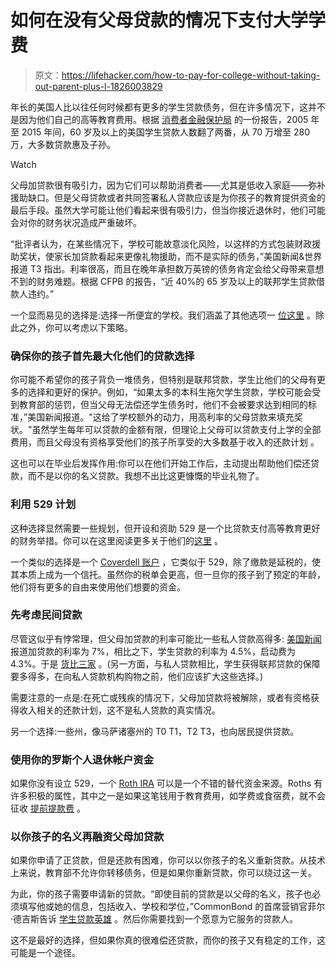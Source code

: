 # 如何在没有父母贷款的情况下支付大学学费

> 原文：<https://lifehacker.com/how-to-pay-for-college-without-taking-out-parent-plus-l-1826003829>

年长的美国人比以往任何时候都有更多的学生贷款债务，但在许多情况下，这并不是因为他们自己的高等教育费用。根据 [消费者金融保护局](https://files.consumerfinance.gov/f/documents/201701_cfpb_OA-Student-Loan-Snapshot.pdf) 的一份报告，2005 年至 2015 年间，60 岁及以上的美国学生贷款人数翻了两番，从 70 万增至 280 万，大多数贷款惠及子孙。

Watch

父母加贷款很有吸引力，因为它们可以帮助消费者——尤其是低收入家庭——弥补援助缺口。但是父母贷款或者共同签署私人贷款应该是为你孩子的教育提供资金的最后手段。虽然大学可能让他们看起来很有吸引力，但当你接近退休时，他们可能会对你的财务状况造成严重破坏。

“批评者认为，在某些情况下，学校可能故意淡化风险，以这样的方式包装财政援助奖状，使家长加贷款看起来更像礼物援助，而不是实际的债务，”美国新闻&世界报道 T3 指出。利率很高，而且在晚年承担数万英镑的债务肯定会给父母带来意想不到的财务难题。根据 CFPB 的报告，“近 40%的 65 岁及以上的联邦学生贷款借款人违约。”

一个显而易见的选择是:选择一所便宜的学校。我们涵盖了其他选项一 [位这里](https://twocents.lifehacker.com/what-to-tell-high-schoolers-about-money-1822871579) 。除此之外，你可以考虑以下策略。

### 确保你的孩子首先最大化他们的贷款选择

你可能不希望你的孩子背负一堆债务，但特别是联邦贷款，学生比他们的父母有更多的选择和更好的保护。例如，“如果太多的本科生拖欠学生贷款，学校可能会受到教育部的惩罚，但当父母无法偿还学生债务时，他们不会被要求达到相同的标准，”美国新闻报道。"这给了学校额外的动力，用高利率的父母贷款来填充奖状。"虽然学生每年可以贷款的金额有限，但理论上父母可以贷款支付上学的全部费用，而且父母没有资格享受他们的孩子所享受的大多数基于收入的还款计划 。

这也可以在毕业后发挥作用:你可以在他们开始工作后，主动提出帮助他们偿还贷款，而不是以你的名义贷款。我想不出比这更慷慨的毕业礼物了。

### 利用 529 计划

这种选择显然需要一些规划，但开设和资助 529 是一个比贷款支付高等教育更好的财务举措。你可以在这里阅读更多关于他们的[这里](https://twocents.lifehacker.com/how-to-gift-a-529-college-savings-account-1825822715) 。

一个类似的选择是一个 [Coverdell 账户](https://www.bankrate.com/finance/college-finance/tax-free-savings-with-coverdell-accounts.aspx) ，它类似于 529，除了缴款是延税的，使其本质上成为一个信托。虽然你的税单会更高，但一旦你的孩子到了预定的年龄，他们将有更多的自由来使用他们想要的资金。

### 先考虑民间贷款

尽管这似乎有悖常理，但父母加贷款的利率可能比一些私人贷款高得多: [美国新闻](https://money.usnews.com/money/personal-finance/family-finance/articles/2018-02-12/the-problem-with-plus-how-parents-buckle-under-the-weight-of-college-debt) 报道加贷款的利率为 7%，相比之下，学生贷款的利率为 4.5%，启动费为 4.3%。于是 [货比三家](https://twocents.lifehacker.com/what-to-know-about-consolidating-and-refinancing-your-s-1825210047) 。(另一方面，与私人贷款相比，学生获得联邦贷款的保障要多得多，在向私人贷款机构购物之前，他们应该扩大这些选择。)

需要注意的一点是:在死亡或残疾的情况下，父母加贷款将被解除，或者有资格获得收入相关的还款计划，这不是私人贷款的真实情况。

另一个选择:一些州，像马萨诸塞州的 T0 T1，T2 T3，也向居民提供贷款。

### 使用你的罗斯个人退休帐户资金

如果你没有设立 529，一个 [Roth IRA](https://twocents.lifehacker.com/why-you-need-a-roth-ira-1823805955) 可以是一个不错的替代资金来源。Roths 有许多积极的属性，其中之一是如果这笔钱用于教育费用，如学费或食宿费，就不会征收 [提前提款费](https://twocents.lifehacker.com/what-to-know-about-roth-ira-withdrawals-1825561436) 。

### 以你孩子的名义再融资父母加贷款

如果你申请了正贷款，但是还款有困难，你可以以你孩子的名义重新贷款。从技术上来说，教育部不允许你转移债务，但是如果你重新贷款，你可以绕过这一关。

为此，你的孩子需要申请新的贷款。“即使目前的贷款是以父母的名义，孩子也必须填写他或她的信息，包括收入、学校和学位，”CommonBond 的首席营销官菲尔·德吉斯告诉 [学生贷款英雄](https://studentloanhero.com/featured/refinance-parent-plus-loan-childs-name/) 。然后你需要找到一个愿意为它服务的贷款人。

这不是最好的选择，但如果你真的很难偿还贷款，而你的孩子又有稳定的工作，这可能是一个途径。